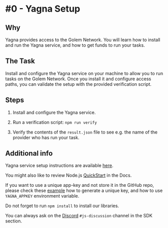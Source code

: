# #0 - Yagna Setup

## Why

Yagna provides access to the Golem Network. You will learn how to install and run the Yagna service, and how to get funds to run your tasks.

## The Task

Install and configure the Yagna service on your machine to allow you to run tasks on the Golem Network. Once you install it and configure access paths, you can validate the setup with the provided verification script.

## Steps

1. Install and configure the Yagna service.

2. Run a verification script: `npm run verify`

3. Verify the contents of the `result.json` file to see e.g. the name of the provider who has run your task.

## Additional info

Yagna service setup instructions are available [here](https://docs.golem.network/creators/javascript/examples/tools/yagna-installation-for-requestors).

You might also like to review Node.js [QuickStart](https://docs.golem.network/creators/javascript/quickstars/quickstart) in the Docs.

If you want to use a unique app-key and not store it in the GitHub repo, please check these [example](https://docs.golem.network/creators/javascript/examples/using-app-keys) how to generate a unique key, and how to use `YAGNA_APPKEY` environment variable.

Do not forget to run `npm install` to install our libraries.

You can always ask on the [Discord](https://chat.golem.network/) `#js-discussion` channel in the SDK section.
